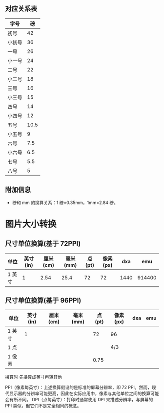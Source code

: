 
## 对应关系表

| 字号   | 磅   |
| ------ | ---- |
| 初号   | 42   |
| 小初号 | 36   |
| 一号   | 26   |
| 小一号 | 24   |
| 二号   | 22   |
| 小二号 | 18   |
| 三号   | 16   |
| 小三号 | 15   |
| 四号   | 14   |
| 小四号 | 12   |
| 五号   | 10.5 |
| 小五号 | 9    |
| 六号   | 7.5  |
| 小六号 | 6.5  |
| 七号   | 5.5  |
| 八号   | 5    |

## 附加信息

- 磅和 mm 的换算关系：1 磅=0.35mm，1mm=2.84 磅。

# 图片大小转换

## 尺寸单位换算(基于 72PPI)

| 单位   | 英寸(in) | 厘米(cm) | 毫米(mm) | 点(pt) | 像素(px) | dxa  | emu    |
| ------ | -------- | -------- | -------- | ------ | -------- | ---- | ------ |
| 1 英寸 | 1        | 2.54     | 25.4     | 72     | 72       | 1440 | 914400 |

## 尺寸单位换算(基于 96PPI)

| 单位   | 英寸(in) | 厘米(cm) | 毫米(mm) | 点(pt) | 像素(px) | dxa | emu |
| ------ | -------- | -------- | -------- | ------ | -------- | --- | --- |
| 1 英寸 | 1        |          |          | 72     | 96       |     |     |
| 1 点   |          |          |          |        | 4/3      |     |     |
| 1 像素 |          |          |          | 0.75   |          |     |     |

换算时 先换算成英寸再转其他

PPI（像素每英寸）：上述换算假设的是标准的屏幕分辨率，即 72 PPI。然而，现代显示器的分辨率可能更高，因此在实际应用中，像素与其他单位之间的换算可能会有所不同。
DPI（点每英寸）：打印时通常使用 DPI 来描述分辨率，与屏幕的 PPI 类似，但它们不是完全相同的概念。
